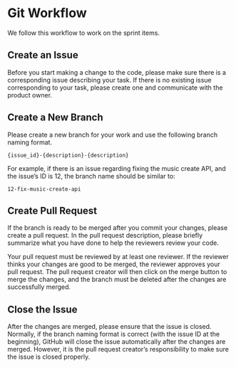 # Git Workflow

We follow this workflow to work on the sprint items.

## Create an Issue

Before you start making a change to the code, please make sure there is a corresponding issue describing your task. If there is no existing issue corresponding to your task, please create one and communicate with the product owner.

## Create a New Branch

Please create a new branch for your work and use the following branch naming format.

```
{issue_id}-{description}-{description}
```

For example, if there is an issue regarding fixing the music create API, and the issue’s ID is 12, the branch name should be similar to:

```
12-fix-music-create-api
```

## Create Pull Request

If the branch is ready to be merged after you commit your changes, please create a pull request. In the pull request description, please briefly summarize what you have done to help the reviewers review your code.

Your pull request must be reviewed by at least one reviewer. If the reviewer thinks your changes are good to be merged, the reviewer approves your pull request. The pull request creator will then click on the merge button to merge the changes, and the branch must be deleted after the changes are successfully merged.

## Close the Issue

After the changes are merged, please ensure that the issue is closed. Normally, if the branch naming format is correct (with the issue ID at the beginning), GitHub will close the issue automatically after the changes are merged. However, it is the pull request creator’s responsibility to make sure the issue is closed properly.
